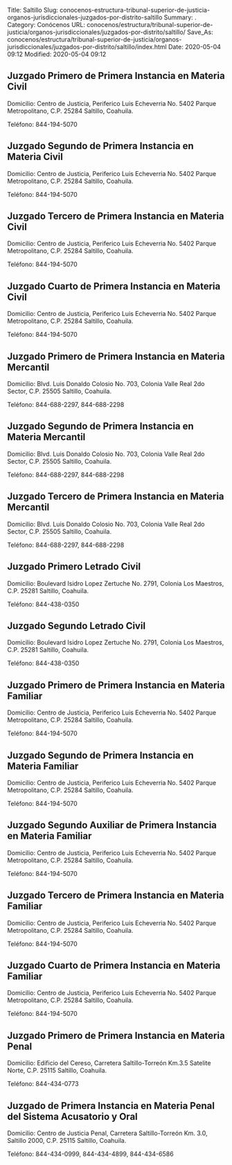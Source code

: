 Title: Saltillo
Slug: conocenos-estructura-tribunal-superior-de-justicia-organos-jurisdiccionales-juzgados-por-distrito-saltillo
Summary: .
Category: Conócenos
URL: conocenos/estructura/tribunal-superior-de-justicia/organos-jurisdiccionales/juzgados-por-distrito/saltillo/
Save_As: conocenos/estructura/tribunal-superior-de-justicia/organos-jurisdiccionales/juzgados-por-distrito/saltillo/index.html
Date: 2020-05-04 09:12
Modified: 2020-05-04 09:12



## Juzgado Primero de Primera Instancia en Materia Civil

Domicilio: Centro de Justicia, Periferico Luis Echeverria No. 5402 Parque Metropolitano,
C.P. 25284 Saltillo, Coahuila.

Teléfono: 844-194-5070

## Juzgado Segundo de Primera Instancia en Materia Civil

Domicilio: Centro de Justicia, Periferico Luis Echeverria No. 5402 Parque Metropolitano,
C.P. 25284 Saltillo, Coahuila.

Teléfono: 844-194-5070

## Juzgado Tercero de Primera Instancia en Materia Civil

Domicilio: Centro de Justicia, Periferico Luis Echeverria No. 5402 Parque Metropolitano,
C.P. 25284 Saltillo, Coahuila.

Teléfono: 844-194-5070

## Juzgado Cuarto de Primera Instancia en Materia Civil

Domicilio: Centro de Justicia, Periferico Luis Echeverria No. 5402 Parque Metropolitano,
C.P. 25284 Saltillo, Coahuila.

Teléfono: 844-194-5070

## Juzgado Primero de Primera Instancia en Materia Mercantil

Domicilio: Blvd. Luis Donaldo Colosio No. 703, Colonia Valle Real 2do Sector,
C.P. 25505 Saltillo, Coahuila.

Teléfono: 844-688-2297, 844-688-2298

## Juzgado Segundo de Primera Instancia en Materia Mercantil

Domicilio: Blvd. Luis Donaldo Colosio No. 703, Colonia Valle Real 2do Sector,
C.P. 25505 Saltillo, Coahuila.

Teléfono: 844-688-2297, 844-688-2298

## Juzgado Tercero de Primera Instancia en Materia Mercantil

Domicilio: Blvd. Luis Donaldo Colosio No. 703, Colonia Valle Real 2do Sector,
C.P. 25505 Saltillo, Coahuila.

Teléfono: 844-688-2297, 844-688-2298

## Juzgado Primero Letrado Civil

Domicilio: Boulevard Isidro Lopez Zertuche No. 2791, Colonia Los Maestros,
C.P. 25281 Saltillo, Coahuila.

Teléfono: 844-438-0350

## Juzgado Segundo Letrado Civil

Domicilio: Boulevard Isidro Lopez Zertuche No. 2791, Colonia Los Maestros,
C.P. 25281 Saltillo, Coahuila.

Teléfono: 844-438-0350

## Juzgado Primero de Primera Instancia en Materia Familiar

Domicilio: Centro de Justicia, Periferico Luis Echeverria No. 5402 Parque Metropolitano,
C.P. 25284 Saltillo, Coahuila.

Teléfono: 844-194-5070

## Juzgado Segundo de Primera Instancia en Materia Familiar

Domicilio: Centro de Justicia, Periferico Luis Echeverria No. 5402 Parque Metropolitano,
C.P. 25284 Saltillo, Coahuila.

Teléfono: 844-194-5070

## Juzgado Segundo Auxiliar de Primera Instancia en Materia Familiar

Domicilio: Centro de Justicia, Periferico Luis Echeverria No. 5402 Parque Metropolitano,
C.P. 25284 Saltillo, Coahuila.

Teléfono: 844-194-5070

## Juzgado Tercero de Primera Instancia en Materia Familiar

Domicilio: Centro de Justicia, Periferico Luis Echeverria No. 5402 Parque Metropolitano,
C.P. 25284 Saltillo, Coahuila.

Teléfono: 844-194-5070

## Juzgado Cuarto de Primera Instancia en Materia Familiar

Domicilio: Centro de Justicia, Periferico Luis Echeverria No. 5402 Parque Metropolitano,
C.P. 25284 Saltillo, Coahuila.

Teléfono: 844-194-5070

## Juzgado Primero de Primera Instancia en Materia Penal

Domicilio: Edificio del Cereso, Carretera Saltillo-Torreón Km.3.5 Satelite Norte,
C.P. 25115 Saltillo, Coahuila.

Teléfono: 844-434-0773

## Juzgado de Primera Instancia en Materia Penal del Sistema Acusatorio y Oral

Domicilio: Centro de Justicia Penal, Carretera Saltillo-Torreón Km. 3.0, Saltillo 2000,
C.P. 25115 Saltillo, Coahuila.

Teléfono: 844-434-0999, 844-434-4899, 844-434-6586



